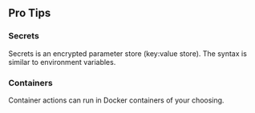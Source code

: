 ## Pro Tips 

### Secrets
Secrets is an encrypted parameter store (key:value store). The syntax is similar to environment variables.

### Containers
Container actions can run in Docker containers of your choosing.
